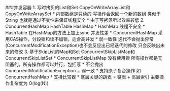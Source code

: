 ###并发容器
    1. 写时拷贝的List和Set CopyOnWriteArrayList和CopyOnWriteArraySet
        * 内部数组是只读的 写操作会返回一个新的数组 类似于 String  也就是通过不变性来保证线程安全
        * 由于写拷贝所以效率较低
    2. ConcurrentHashMap HashTable HashMap
        * HashMap 线程不安全
        * HashTable 在HashMap的方法上加上sync 并发性差
        * ConcurrentHashMap 采用CAS操作，分段锁和读不加锁，适合高并发
            * 弱一致性 迭代不会抛出异常(ConcurrentModificationException)也不会反应出已经迭代的修改 只会反映出未来的修改
    3. 基于SkipList的Map和Set ConcurrentSkipListMap和ConcurrentSkipListSet
        * ConcurrentSkipListMap 没有使用锁 所有操作都是无阻塞的，所有操作都可以并行，包括写
        * 不会抛出ConcurrentModificationException ，弱一致
        * 支持原子复合操作 如ConcurrentHashMap
        * 支持比较器
        * 底层关键的跳表 = 链表 + 高层索引 主要操作复杂度为 O(log(N))
